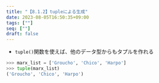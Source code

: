 ```yaml
---
title: "【8.1.2】tupleによる生成"
date: 2023-08-05T16:50:35+09:00
tags: [""]
seq: [""]
draft: false
---
```


- `tuple()`関数を使えば、他のデータ型からもタプルを作れる

```python
>>> marx_list = ['Groucho', 'Chico', 'Harpo']
>>> tuple(marx_list)
('Groucho', 'Chico', 'Harpo')
```